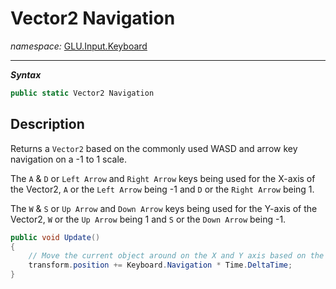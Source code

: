 ﻿# Vector2 Navigation
*namespace:* [GLU.Input.Keyboard](../keyboard.md)

---
***Syntax***
```csharp
public static Vector2 Navigation
```

## Description
Returns a `Vector2` based on the commonly used WASD and arrow key navigation on a -1 to 1 scale.

The `A` & `D` or `Left Arrow` and `Right Arrow` keys being used for the X-axis of the Vector2, `A` or the `Left Arrow` being -1 and `D` or the `Right Arrow` being 1.

The `W` & `S` or `Up Arrow` and `Down Arrow` keys being used for the Y-axis of the Vector2, `W` or the `Up Arrow` being 1 and `S` or the `Down Arrow` being -1.

```csharp
public void Update()
{
    // Move the current object around on the X and Y axis based on the Navigation input
    transform.position += Keyboard.Navigation * Time.DeltaTime;
}
```